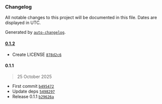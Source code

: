 ### Changelog

All notable changes to this project will be documented in this file. Dates are displayed in UTC.

Generated by [`auto-changelog`](https://github.com/CookPete/auto-changelog).

#### [0.1.2](https://github.com/pskd73/n8n-nodes-crawlchat/compare/0.1.1...0.1.2)

- Create LICENSE [`878d2c6`](https://github.com/pskd73/n8n-nodes-crawlchat/commit/878d2c6783c73bff25187b31e37d667d1a5528b8)

#### 0.1.1

> 25 October 2025

- First commit [`b495472`](https://github.com/pskd73/n8n-nodes-crawlchat/commit/b495472775fea5640baffab5a658fc82b88ba17a)
- Update deps [`5498297`](https://github.com/pskd73/n8n-nodes-crawlchat/commit/5498297f7abc622058f52be7c44eb53b40ddfbe7)
- Release 0.1.1 [`b29626a`](https://github.com/pskd73/n8n-nodes-crawlchat/commit/b29626a6b31d6e491e07f95d9317346300db5850)
